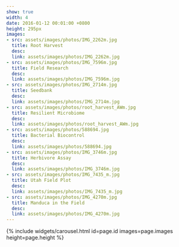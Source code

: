 ```yaml
---
show: true
width: 4
date: 2016-01-12 00:01:00 +0800
height: 295px
images:
- src: assets/images/photos/IMG_2262m.jpg
  title: Root Harvest
  desc: 
  link: assets/images/photos/IMG_2262m.jpg
- src: assets/images/photos/IMG_7596m.jpg
  title: Field Research
  desc: 
  link: assets/images/photos/IMG_7596m.jpg
- src: assets/images/photos/IMG_2714m.jpg
  title: Seedbank
  desc:
  link: assets/images/photos/IMG_2714m.jpg
- src: assets/images/photos/root_harvest_AWm.jpg
  title: Resilient Microbiome
  desc:
  link: assets/images/photos/root_harvest_AWm.jpg
- src: assets/images/photos/588694.jpg
  title: Bacterial Biocontrol
  desc:
  link: assets/images/photos/588694.jpg 
- src: assets/images/photos/IMG_3746m.jpg
  title: Herbivore Assay
  desc:
  link: assets/images/photos/IMG_3746m.jpg
- src: assets/images/photos/IMG_7435_m.jpg
  title: Utah Field Plot
  desc: 
  link: assets/images/photos/IMG_7435_m.jpg
- src: assets/images/photos/IMG_4270m.jpg
  title: Manduca in the Field
  desc: 
  link: assets/images/photos/IMG_4270m.jpg
---
```


{% include widgets/carousel.html id=page.id images=page.images height=page.height %}
